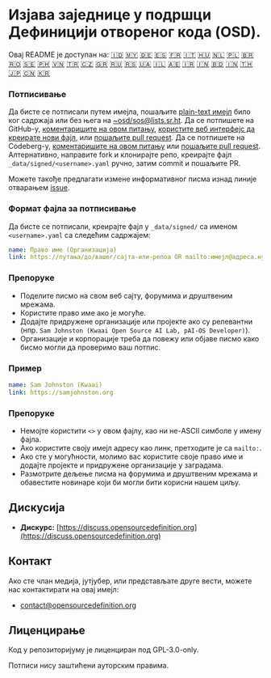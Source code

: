 # Изјава заједнице у подршци Дефиницији отвореног кода (OSD).

Овај README је доступан на:
[🇮🇩](README_ID.md)
[🇲🇾](README_MS.md)
[🇩🇪](README_DE.md)
[🇪🇸](README_ES.md)
[🇫🇷](README_FR.md)
[🇮🇹](README_IT.md)
[🇭🇺](README_HU.md)
[🇳🇱](README_NL.md)
[🇵🇱](README_PL.md)
[🇧🇷](README_PT-BR.md)
[🇷🇴](README_RO.md)
[🇸🇪](README_SV.md)
[🇵🇭](README_TL.md)
[🇻🇳](README_VI.md)
[🇹🇷](README_TR.md)
[🇨🇿](README_CS.md)
[🇬🇷](README_EL.md)
[🇷🇺](README_RU.md)
[🇷🇸](README_SR.md)
[🇺🇦](README_UK.md)
[🇮🇱](README_HE.md)
[🇦🇪](README_AR.md)
[🇮🇷](README_FA.md)
[🇮🇳](README_HI.md)
[🇧🇩](README_BN.md)
[🇮🇳](README_TA.md)
[🇹🇭](README_TH.md)
[🇯🇵](README_JA.md)
[🇨🇳](README_ZH-CN.md)
[🇰🇷](README_KO.md)

### Потписивање

Да бисте се потписали путем имејла, пошаљите [plain-text имејл](https://useplaintext.email/) било ког садржаја или без њега на [~osd/sos@lists.sr.ht](mailto:~osd/sos@lists.sr.ht).
Да се потпишете на GitHub-у, [коментаришите на овом питању](https://github.com/OpenSourceDefinition/SaveOpenSource/issues/1), [користите веб интерфејс да креирате нови фајл](https://github.com/OpenSourceDefinition/SaveOpenSource/new/master/_data/signed), или [пошаљите pull request](https://github.com/OpenSourceDefinition/SaveOpenSource/pulls).
Да се потпишете на Codeberg-у, [коментаришите на овом питању](https://codeberg.org/osd/sos/issues/1) или [пошаљите pull request](https://codeberg.org/osd/sos/pulls).
Алтернативно, направите fork и клонирајте репо, креирајте фајл `_data/signed/<username>.yaml` ручно, затим commit и пошаљите PR.

Можете такође предлагати измене информативног писма изнад линије отварањем [issue](https://codeberg.org/osd/sos/issues).

### Формат фајла за потписивање

Да бисте се потписали, креирајте фајл у `_data/signed/` са именом `<username>.yaml` са следећим садржајем:

```yaml
name: Право име (Организација)
link: https://путања/дo/вашег/сајта-или-репоa OR mailto:имејл@адреса.нул
```

### Препоруке
- Поделите писмо на свом веб сајту, форумима и друштвеним мрежама.
- Користите право име ако је могуће.
- Додајте придружене организације или пројекте ако су релевантни (нпр. `Sam Johnston (Kwaai Open Source AI Lab, pAI-OS Developer)`).
- Организације и корпорације треба да повежу или објаве писмо како бисмо могли да проверимо ваш потпис.

### Пример

```yaml
name: Sam Johnston (Kwaai)
link: https://samjohnston.org
```

### Препоруке

- Немојте користити `<>` у овом фајлу, као ни не-ASCII симболе у имену фајла.
- Ако користите своју имејл адресу као линк, претходите је са `mailto:`.
- Ако сте у могућности, молимо вас користите своје право име и додајте пројекте и придружене организације у заградама.
- Размотрите дељење писма на форумима и друштвеним мрежама и обавестите новинаре који би могли бити корисни нашем циљу.

## Дискусија

- **Дискурс:** [https://discuss.opensourcedefinition.org](https://discuss.opensourcedefinition.org)

## Контакт
Ако сте члан медија, јутјубер, или представљате друге вести, можете нас контактирати на овај имејл:
- [contact@opensourcedefinition.org](mailto:contact@opensourcedefinition.org)

## Лиценцирање
Код у репозиторијуму је лиценциран под GPL-3.0-only.

Потписи нису заштићени ауторским правима.